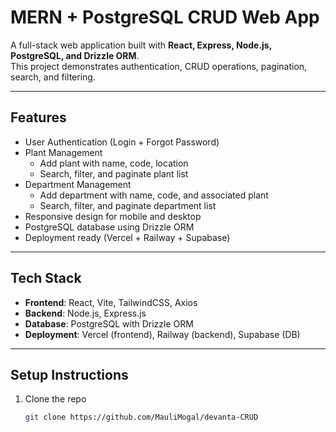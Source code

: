 # MERN + PostgreSQL CRUD Web App

A full-stack web application built with **React, Express, Node.js, PostgreSQL, and Drizzle ORM**.  
This project demonstrates authentication, CRUD operations, pagination, search, and filtering.  

---

## Features
- User Authentication (Login + Forgot Password)
- Plant Management  
  - Add plant with name, code, location  
  - Search, filter, and paginate plant list
- Department Management  
  - Add department with name, code, and associated plant  
  - Search, filter, and paginate department list
- Responsive design for mobile and desktop
- PostgreSQL database using Drizzle ORM
- Deployment ready (Vercel + Railway + Supabase)

---

## Tech Stack
- **Frontend**: React, Vite, TailwindCSS, Axios  
- **Backend**: Node.js, Express.js  
- **Database**: PostgreSQL with Drizzle ORM  
- **Deployment**: Vercel (frontend), Railway (backend), Supabase (DB)

---

## Setup Instructions

1. Clone the repo
   ```bash
   git clone https://github.com/MauliMogal/devanta-CRUD